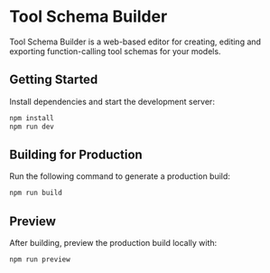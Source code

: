 # Tool Schema Builder

Tool Schema Builder is a web-based editor for creating, editing and exporting function-calling tool schemas for your models.

## Getting Started

Install dependencies and start the development server:

```bash
npm install
npm run dev
```

## Building for Production

Run the following command to generate a production build:

```bash
npm run build
```

## Preview

After building, preview the production build locally with:

```bash
npm run preview
```
